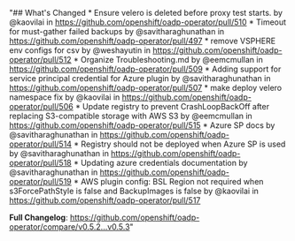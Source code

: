 "##
What's
Changed
*
Ensure
velero
is
deleted
before
proxy
test
starts.
by
@kaovilai
in
https://github.com/openshift/oadp-operator/pull/510
*
Timeout
for
must-gather
failed
backups
by
@savitharaghunathan
in
https://github.com/openshift/oadp-operator/pull/497
*
remove
VSPHERE
env
configs
for
csv
by
@weshayutin
in
https://github.com/openshift/oadp-operator/pull/512
*
Organize
Troubleshooting.md
by
@eemcmullan
in
https://github.com/openshift/oadp-operator/pull/509
*
Adding
support
for
service
principal
credential
for
Azure
plugin
by
@savitharaghunathan
in
https://github.com/openshift/oadp-operator/pull/507
*
make
deploy
velero
namespace
fix
by
@kaovilai
in
https://github.com/openshift/oadp-operator/pull/506
*
Update
registry
to
prevent
CrashLoopBackOff
after
replacing
S3-compatible
storage
with
AWS
S3
by
@eemcmullan
in
https://github.com/openshift/oadp-operator/pull/515
*
Azure
SP
docs
by
@savitharaghunathan
in
https://github.com/openshift/oadp-operator/pull/514
*
Registry
should
not
be
deployed
when
Azure
SP
is
used
by
@savitharaghunathan
in
https://github.com/openshift/oadp-operator/pull/518
*
Updating
azure
credentials
documentation
by
@savitharaghunathan
in
https://github.com/openshift/oadp-operator/pull/519
*
AWS
plugin
config:
BSL
Region
not
required
when
s3ForcePathStyle
is
false
and
BackupImages
is
false
by
@kaovilai
in
https://github.com/openshift/oadp-operator/pull/517


**Full
Changelog**:
https://github.com/openshift/oadp-operator/compare/v0.5.2...v0.5.3"
